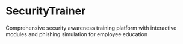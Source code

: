 # SecurityTrainer
Comprehensive security awareness training platform with interactive modules and phishing simulation for employee education
